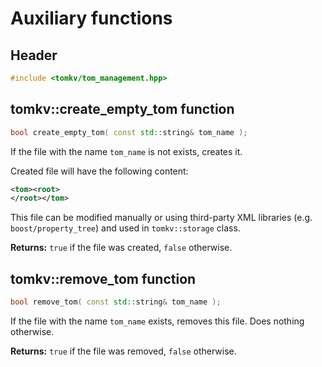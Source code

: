 # Auxiliary functions

## Header

```cpp
#include <tomkv/tom_management.hpp>
```

## tomkv::create_empty_tom function

```cpp
bool create_empty_tom( const std::string& tom_name );
```

If the file with the name `tom_name` is not exists, creates it.

Created file will have the following content:

```xml
<tom><root>
</root></tom>
```

This file can be modified manually or using third-party XML libraries (e.g. `boost/property_tree`) and used in `tomkv::storage` class.

**Returns:** `true` if the file was created, `false` otherwise.

## tomkv::remove_tom function

```cpp
bool remove_tom( const std::string& tom_name );
```

If the file with the name `tom_name` exists, removes this file. Does nothing otherwise.

**Returns:** `true` if the file was removed, `false` otherwise.
